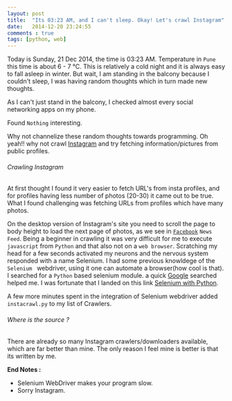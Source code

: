```yaml
---
layout: post
title:  "Its 03:23 AM, and I can't sleep. Okay! Let's crawl Instagram"
date:   2014-12-20 23:24:55
comments : true
tags: [python, web]
---
```


Today is Sunday, 21 Dec 2014, the time is 03:23 AM. Temperature in `Pune` this time is about 6 - 7 °C. This is relatively a cold night and it is always easy to fall asleep in winter. But wait, I am standing in the balcony because I couldn't sleep, I was having random thoughts which in turn made new thoughts.

As I can't just stand in the balcony, I checked almost every social networking apps on my phone.

Found `Nothing` interesting.

Why not channelize these random thoughts towards programming. Oh yeah!! why not crawl [Instagram](http://instagram.com/) and try fetching information/pictures from public profiles.

###### Crawling Instagram ######

At first thought I found it very easier to fetch URL's from insta profiles, and for profiles having less number of photos (20-30) it came out to be true. What I found challenging was fetching URLs from profiles which have many photos.

On the desktop version of Instagram's site you need to scroll the page to body height to load the next page of photos, as we see in [`Facebook`](https://www.facebook.com/) `News Feed`. Being a beginner in crawling it was very difficult for me to execute `javascript` from `Python` and that also not on a `web browser`. Scratching my head for a few seconds activated my neurons and the nervous system responded with a name Selenium. I had some previous knowldege of the `Selenium ` webdriver, using it one can automate a browser(how cool is that). I searched for a `Python` based selenium module. a quick [Google](https://www.google.co.in/) searched helped me. I was fortunate that I landed on this link [Selenium with Python](https://selenium-python.readthedocs.org/).

A few more minutes spent in the integration of Selenium webdriver added `instacrawl.py` to my list of Crawlers.

###### Where is the source ? ######

There are already so many Instagram crawlers/downloaders available, which are far better than mine. The only reason I feel mine is better is that its written by me.

**End Notes :**

- Selenium WebDriver makes your program slow.
- Sorry Instagram.
